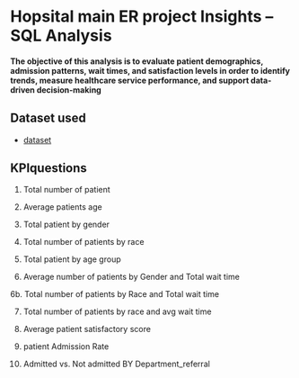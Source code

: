 # Hopsital main ER project Insights  – SQL Analysis

#### The objective of this analysis is to evaluate patient demographics, admission patterns, wait times, and satisfaction levels in order to identify trends, measure healthcare service performance, and support data-driven decision-making

## Dataset used
- <a href=https://github.com/Temitheanalyst1/Hopsital-main-ER-project/blob/main/Hospital%20ER.csv>dataset</a>

## KPIquestions
1.	Total number of patient 

 

2.	Average patients age 
 
3.	Total patient by gender
4.	Total number of patients by race 

5.	Total patient by age group 
    
6.	Average number of patients by Gender and Total wait time 

6b.      Total number of patients by Race and Total wait time

7.	Total number of patients by race and avg wait time 

8.	Average patient satisfactory score

9.	patient Admission Rate 

11.	Admitted vs. Not admitted BY Department_referral 
